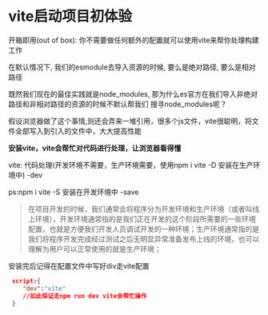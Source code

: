 # vite启动项目初体验

开箱即用(out of box): 你不需要做任何额外的配置就可以使用vite来帮你处理构建工作

在默认情况下, 我们的esmodule去导入资源的时候, 要么是绝对路径, 要么是相对路径

既然我们现在的最佳实践就是node_modules, 那为什么es官方在我们导入非绝对路径和非相对路径的资源的时候不默认帮我们 搜寻node_modules呢？

假设浏览器做了这个事情,则还会弄来一堆引用，很多个js文件，vite很聪明，将文件全部写入到引入的文件中，大大提高性能

**安装vite，vite会帮忙对代码进行处理，让浏览器看得懂**

vite: 代码处理(开发环境不需要，生产环境需要，使用npm i vite -D 安装在生产环境中) -dev 

ps:npm i vite -S 安装在开发环境中 -save

> 在项目开发的时候，我们通常会将程序分为开发环境和生产环境（或者叫线上环境），开发环境通常指的是我们正在开发的这个阶段所需要的一些环境配置，也就是方便我们开发人员调试开发的一种环境；生产环境通常指的是我们将程序开发完成经过测试之后无明显异常准备发布上线的环境，也可以理解为用户可以正常使用的就是生产环境；

安装完后记得在配置文件中写好div走vite配置
``` json
 script:{
    "dev":"vite"
    //如此保证走npm run dev vite会帮忙操作
 }
```